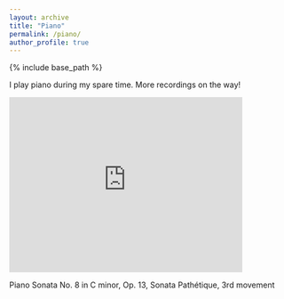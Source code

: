 ```yaml
---
layout: archive
title: "Piano"
permalink: /piano/
author_profile: true
---
```


{% include base_path %}


I play piano during my spare time. More recordings on the way!



<iframe
    width="420"
    height="315"
    src="https://www.youtube.com/embed/KFEsaEP-Leo"
    frameborder="0"
    allowfullscreen
>
</iframe>

Piano Sonata No. 8 in C minor, Op. 13, Sonata Pathétique, 3rd movement





